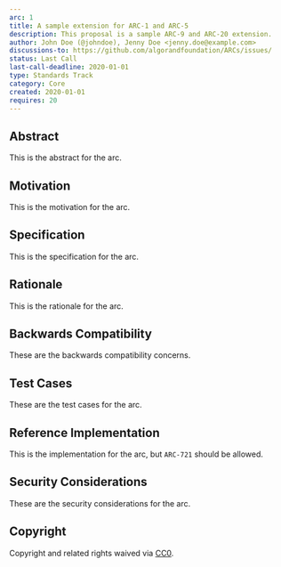 ```yaml
---
arc: 1
title: A sample extension for ARC-1 and ARC-5
description: This proposal is a sample ARC-9 and ARC-20 extension.
author: John Doe (@johndoe), Jenny Doe <jenny.doe@example.com>
discussions-to: https://github.com/algorandfoundation/ARCs/issues/
status: Last Call
last-call-deadline: 2020-01-01
type: Standards Track
category: Core
created: 2020-01-01
requires: 20
---
```


## Abstract
This is the abstract for the arc.

## Motivation
This is the motivation for the arc.

## Specification
This is the specification for the arc.

## Rationale
This is the rationale for the arc.

## Backwards Compatibility
These are the backwards compatibility concerns.

## Test Cases
These are the test cases for the arc.

## Reference Implementation
This is the implementation for the arc, but `ARC-721` should be allowed.

## Security Considerations
These are the security considerations for the arc.

## Copyright
Copyright and related rights waived via [CC0](../LICENSE.md).
